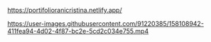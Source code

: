 https://portifolioranicristina.netlify.app/


https://user-images.githubusercontent.com/91220385/158108942-411fea94-4d02-4f87-bc2e-5cd2c034e755.mp4


